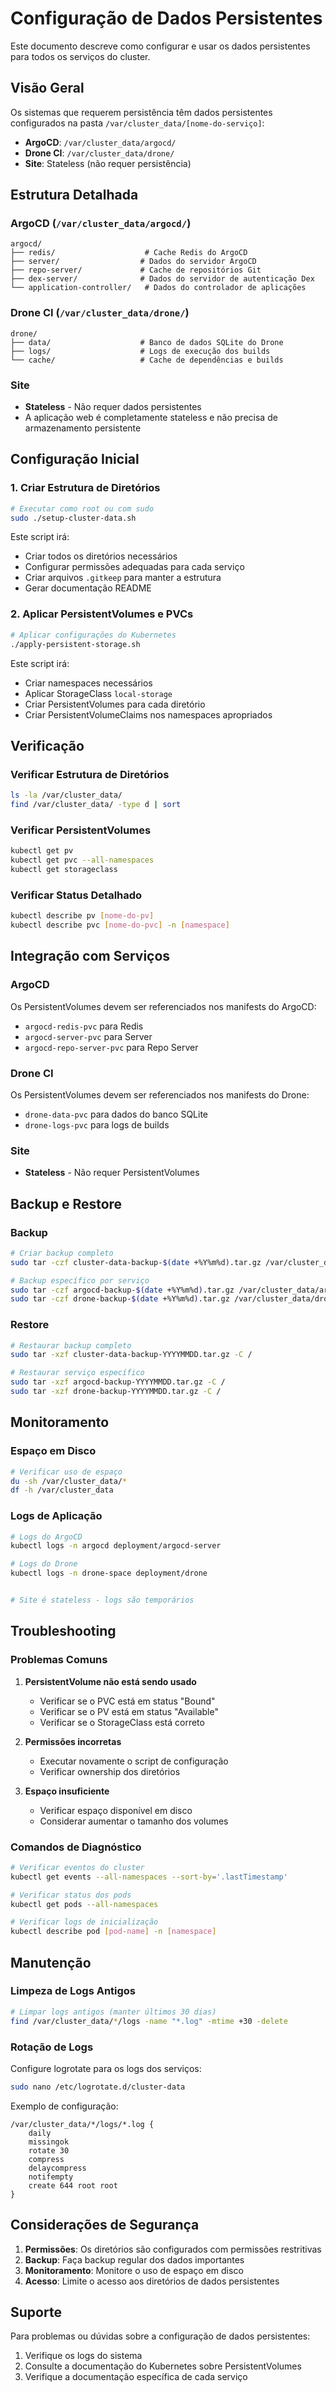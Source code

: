 # Configuração de Dados Persistentes

Este documento descreve como configurar e usar os dados persistentes para todos os serviços do cluster.

## Visão Geral

Os sistemas que requerem persistência têm dados persistentes configurados na pasta `/var/cluster_data/[nome-do-serviço]`:

- **ArgoCD**: `/var/cluster_data/argocd/`
- **Drone CI**: `/var/cluster_data/drone/`
- **Site**: Stateless (não requer persistência)

## Estrutura Detalhada

### ArgoCD (`/var/cluster_data/argocd/`)
```
argocd/
├── redis/                    # Cache Redis do ArgoCD
├── server/                  # Dados do servidor ArgoCD
├── repo-server/             # Cache de repositórios Git
├── dex-server/              # Dados do servidor de autenticação Dex
└── application-controller/   # Dados do controlador de aplicações
```

### Drone CI (`/var/cluster_data/drone/`)
```
drone/
├── data/                    # Banco de dados SQLite do Drone
├── logs/                    # Logs de execução dos builds
└── cache/                   # Cache de dependências e builds
```


### Site
- **Stateless** - Não requer dados persistentes
- A aplicação web é completamente stateless e não precisa de armazenamento persistente

## Configuração Inicial

### 1. Criar Estrutura de Diretórios

```bash
# Executar como root ou com sudo
sudo ./setup-cluster-data.sh
```

Este script irá:
- Criar todos os diretórios necessários
- Configurar permissões adequadas para cada serviço
- Criar arquivos `.gitkeep` para manter a estrutura
- Gerar documentação README

### 2. Aplicar PersistentVolumes e PVCs

```bash
# Aplicar configurações do Kubernetes
./apply-persistent-storage.sh
```

Este script irá:
- Criar namespaces necessários
- Aplicar StorageClass `local-storage`
- Criar PersistentVolumes para cada diretório
- Criar PersistentVolumeClaims nos namespaces apropriados

## Verificação

### Verificar Estrutura de Diretórios
```bash
ls -la /var/cluster_data/
find /var/cluster_data/ -type d | sort
```

### Verificar PersistentVolumes
```bash
kubectl get pv
kubectl get pvc --all-namespaces
kubectl get storageclass
```

### Verificar Status Detalhado
```bash
kubectl describe pv [nome-do-pv]
kubectl describe pvc [nome-do-pvc] -n [namespace]
```

## Integração com Serviços

### ArgoCD
Os PersistentVolumes devem ser referenciados nos manifests do ArgoCD:
- `argocd-redis-pvc` para Redis
- `argocd-server-pvc` para Server
- `argocd-repo-server-pvc` para Repo Server

### Drone CI
Os PersistentVolumes devem ser referenciados nos manifests do Drone:
- `drone-data-pvc` para dados do banco SQLite
- `drone-logs-pvc` para logs de builds


### Site
- **Stateless** - Não requer PersistentVolumes

## Backup e Restore

### Backup
```bash
# Criar backup completo
sudo tar -czf cluster-data-backup-$(date +%Y%m%d).tar.gz /var/cluster_data/

# Backup específico por serviço
sudo tar -czf argocd-backup-$(date +%Y%m%d).tar.gz /var/cluster_data/argocd/
sudo tar -czf drone-backup-$(date +%Y%m%d).tar.gz /var/cluster_data/drone/
```

### Restore
```bash
# Restaurar backup completo
sudo tar -xzf cluster-data-backup-YYYYMMDD.tar.gz -C /

# Restaurar serviço específico
sudo tar -xzf argocd-backup-YYYYMMDD.tar.gz -C /
sudo tar -xzf drone-backup-YYYYMMDD.tar.gz -C /
```

## Monitoramento

### Espaço em Disco
```bash
# Verificar uso de espaço
du -sh /var/cluster_data/*
df -h /var/cluster_data
```

### Logs de Aplicação
```bash
# Logs do ArgoCD
kubectl logs -n argocd deployment/argocd-server

# Logs do Drone
kubectl logs -n drone-space deployment/drone


# Site é stateless - logs são temporários
```

## Troubleshooting

### Problemas Comuns

1. **PersistentVolume não está sendo usado**
   - Verificar se o PVC está em status "Bound"
   - Verificar se o PV está em status "Available"
   - Verificar se o StorageClass está correto

2. **Permissões incorretas**
   - Executar novamente o script de configuração
   - Verificar ownership dos diretórios

3. **Espaço insuficiente**
   - Verificar espaço disponível em disco
   - Considerar aumentar o tamanho dos volumes

### Comandos de Diagnóstico
```bash
# Verificar eventos do cluster
kubectl get events --all-namespaces --sort-by='.lastTimestamp'

# Verificar status dos pods
kubectl get pods --all-namespaces

# Verificar logs de inicialização
kubectl describe pod [pod-name] -n [namespace]
```

## Manutenção

### Limpeza de Logs Antigos
```bash
# Limpar logs antigos (manter últimos 30 dias)
find /var/cluster_data/*/logs -name "*.log" -mtime +30 -delete
```

### Rotação de Logs
Configure logrotate para os logs dos serviços:
```bash
sudo nano /etc/logrotate.d/cluster-data
```

Exemplo de configuração:
```
/var/cluster_data/*/logs/*.log {
    daily
    missingok
    rotate 30
    compress
    delaycompress
    notifempty
    create 644 root root
}
```

## Considerações de Segurança

1. **Permissões**: Os diretórios são configurados com permissões restritivas
2. **Backup**: Faça backup regular dos dados importantes
3. **Monitoramento**: Monitore o uso de espaço em disco
4. **Acesso**: Limite o acesso aos diretórios de dados persistentes

## Suporte

Para problemas ou dúvidas sobre a configuração de dados persistentes:
1. Verifique os logs do sistema
2. Consulte a documentação do Kubernetes sobre PersistentVolumes
3. Verifique a documentação específica de cada serviço
